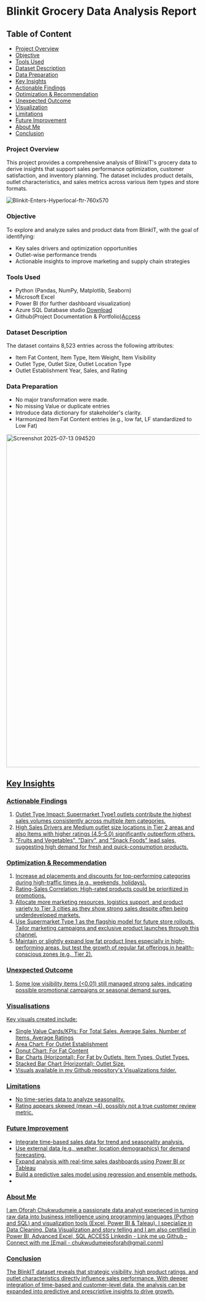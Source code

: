 # Blinkit Grocery Data Analysis Report


## Table of Content
- [Project Overview](#Project-Overview)
- [Objective](#Objective)
- [Tools Used](#Tools-Used)
- [Dataset Description](#Dataset-Description)
- [Data Preparation](#Data-Preparation)
- [Key Insights](#Key-Insights)
- [Actionable Findings](#Actionable-Findings)
- [Optimization & Recommendation](#Opimization-&-Recommendation)
- [Unexpected Outcome](#Unexpected-Outcome)
- [Visualization](#Visualization)
- [Limitations](#Limitations)
- [Future Improvement](#Future-Improvement)
- [About Me](#About-Me)
- [Conclusion](#Conclusion)


### Project Overview
This project provides a comprehensive analysis of BlinkIT's grocery data to derive insights that support sales performance optimization, customer satisfaction, and inventory planning. The dataset includes product details, outlet characteristics, and sales metrics across various item types and store formats.

![Blinkit-Enters-Hyperlocal-ftr-760x570](https://github.com/user-attachments/assets/64259773-5382-442e-a7b0-34764b2f1bef)


### Objective
To explore and analyze sales and product data from BlinkIT, with the goal of identifying:
- Key sales drivers and optimization opportunities
- Outlet-wise performance trends
- Actionable insights to improve marketing and supply chain strategies

### Tools Used
- Python (Pandas, NumPy, Matplotlib, Seaborn)
- Microsoft Excel
- Power BI (for further dashboard visualization)
- Azure SQL Database studio [Download](https://learn.microsoft.com/en-us/azure-data-studio/download-azure-data-studio?tabs=win-install%2Cwin-user-install%2Credhat-install%2Cwindows-uninstall%2Credhat-uninstall)
- Github(Project Documentation & Portfolio)[Access](https://github.com/)


### Dataset Description
The dataset contains 8,523 entries across the following attributes:
- Item Fat Content, Item Type, Item Weight, Item Visibility
- Outlet Type, Outlet Size, Outlet Location Type
- Outlet Establishment Year, Sales, and Rating


### Data Preparation
- No major transformation were made.
- No missing Value or duplicate entries
- Introduce data dictionary for stakeholder's clarity.
- Harmonized Item Fat Content entries (e.g., low fat, LF standardized to Low Fat)
  
<img width="1659" height="869" alt="Screenshot 2025-07-13 094520" src="https://github.com/user-attachments/assets/c0e9df28-008a-449b-b9d8-4e11221a2f9b" />


## <u>Key Insights<u>

### Actionable Findings
1. Outlet Type Impact: Supermarket Type1 outlets contribute the highest sales volumes consistently across multiple item categories.
2. High Sales Drivers are Medium outlet size locations in Tier 2 areas and also Items with higher ratings (4.5–5.0) significantly outperform others.
3. "Fruits and Vegetables", "Dairy", and "Snack Foods" lead sales, suggesting high demand for fresh and quick-consumption products.

### Optimization & Recommendation
1. Increase ad placements and discounts for top-performing categories during high-traffic times (e.g., weekends, holidays).
2. Rating-Sales Correlation: High-rated products could be prioritized in promotions.
3. Allocate more marketing resources, logistics support, and product variety to Tier 3 cities as they show strong sales despite often being underdeveloped markets.
4. Use Supermarket Type 1 as the flagship model for future store rollouts. Tailor marketing campaigns and exclusive product launches through this channel.
5. Maintain or slightly expand low fat product lines especially in high-performing areas, but test the growth of regular fat offerings in health-conscious zones (e.g., Tier 2).

### Unexpected Outcome
1. Some low visibility items (<0.01) still managed strong sales, indicating possible promotional campaigns or seasonal demand surges.


### Visualisations
Key visuals created include:
- Single Value Cards/KPIs: For Total Sales, Average Sales, Number of Items, Average Ratings
- Area Chart: For Outlet Establishment
- Donut Chart: For Fat Content
- Bar Charts (Horizontal): For Fat by Outlets, Item Types, Outlet Types.
- Stacked Bar Chart (Horizontal): Outlet Size.
- Visuals available in my Github repository's Visualizations folder.


### Limitations
- No time-series data to analyze seasonality.
- Rating appears skewed (mean ~4), possibly not a true customer review metric.
  

### Future Improvement
- Integrate time-based sales data for trend and seasonality analysis.
- Use external data (e.g., weather, location demographics) for demand forecasting.
- Expand analysis with real-time sales dashboards using Power BI or Tableau
- Build a predictive sales model using regression and ensemble methods.
- 

### About Me 
I am Oforah Chukwudumeje a  passionate data analyst experieced in turning raw data into business intelligence using programming languages (Python and SQL) and visualization tools (Excel, Power BI & Taleau). I specialize in Data Cleaning, Data Visualization and story telling and I am also certified in Power BI, Advanced Excel, SQL [ACCESS](https://1drv.ms/f/c/dda1fced96c7fa03/Er93RtX479RDgV6BSIuKDFQBzyjDgV_RzQmG0dnH043QxA?e=vyuuLO)
[Linkedin - Link me up](https://www.linkedin.com/in/oforah/)
[Github - Connect with me](https://github.com/oforah007)
[Email - chukwudumejeoforah@gmail.conm]


### Conclusion
The BlinkIT dataset reveals that strategic visibility, high product ratings, and outlet characteristics directly influence sales performance. With deeper integration of time-based and customer-level data, the analysis can be expanded into predictive and prescriptive insights to drive growth.
